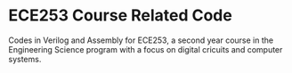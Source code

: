 # ECE253 Course Related Code
Codes in Verilog and Assembly for ECE253, a second year course in the Engineering Science program with a focus on digital cricuits and computer systems.
